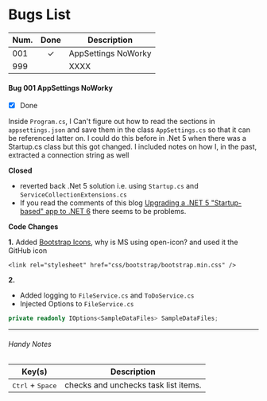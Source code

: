 ﻿
# Bugs List


 Num.  | Done | Description 
 ----- | :--:  | ----------- 
 001   | ✓ | AppSettings NoWorky       
 999   |  | XXXX    
 

#### Bug 001 AppSettings NoWorky

- [x] Done

Inside `Program.cs`, I Can't figure out how to read the sections in `appsettings.json` and save them in the class `AppSettings.cs` so that it can be referenced latter on.
I could do this before in .Net 5 when there was a Startup.cs class but this got changed.
I included notes on how I, in the past, extracted a connection string as well

**Closed**

- reverted back .Net 5 solution i.e. using `Startup.cs` and `ServiceCollectionExtensions.cs`
- If you read the comments of this blog [Upgrading a .NET 5 "Startup-based" app to .NET 6](https://andrewlock.net/exploring-dotnet-6-part-12-upgrading-a-dotnet-5-startup-based-app-to-dotnet-6/) there seems to be problems.

**Code Changes**

**1.** Added [Bootstrap Icons](https://icons.getbootstrap.com/), why is MS using open-icon? and used it the GitHub icon
```
<link rel="stylesheet" href="css/bootstrap/bootstrap.min.css" />
```

**2.**
- Added logging to `FileService.cs` and `ToDoService.cs`
- Injected Options to `FileService.cs`
```csharp
private readonly IOptions<SampleDataFiles> SampleDataFiles;
```

---

###### Handy Notes

 Key(s)      | Description 
 ----------- | ----------- 
 <kbd>Ctrl</kbd> + <kbd>Space</kbd> | checks and unchecks task list items.